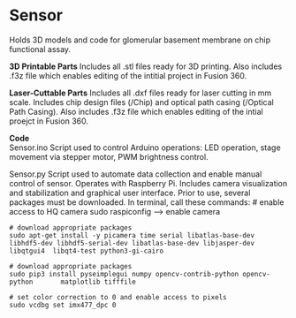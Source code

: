 # Sensor
Holds 3D models and code for glomerular basement membrane on chip functional assay. 

**3D Printable Parts**
Includes all .stl files ready for 3D printing. Also includes .f3z file which enables editing of the intitial project in Fusion 360. 

**Laser-Cuttable Parts** 
Includes all .dxf files ready for laser cutting in mm scale. Includes chip design files (/Chip) and optical path casing (/Optical Path Casing). Also includes .f3z file which enables editing of the intial proejct in Fusion 360. 

**Code**  
Sensor.ino 
Script used to control Arduino operations: LED operation, stage movement via stepper motor, PWM brightness control. 

Sensor.py
Script used to automate data collection and enable manual control of sensor. Operates with Raspberry Pi. Includes camera visualization and stabilization and graphical user interface. Prior to use, several packages must be downloaded. In terminal, call these commands:
    # enable access to HQ camera
    sudo raspiconfig --> enable camera  
    
    # download appropriate packages
    sudo apt-get install -y picamera time serial libatlas-base-dev libhdf5-dev libhdf5-serial-dev libatlas-base-dev libjasper-dev  libqtgui4  libqt4-test python3-gi-cairo
    
    # download appropriate packages
    sudo pip3 install pyseimplegui numpy opencv-contrib-python opencv-python       matplotlib tifffile 
    
    # set color correction to 0 and enable access to pixels 
    sudo vcdbg set imx477_dpc 0  
    
